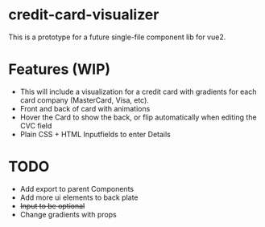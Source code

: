 # credit-card-visualizer
This is a prototype for a future single-file component lib for vue2.

# Features (WIP)
- This will include a visualization for a credit card with gradients for each card company (MasterCard, Visa, etc).
- Front and back of card with animations
- Hover the Card to show the back, or flip automatically when editing the CVC field
- Plain CSS + HTML Inputfields to enter Details

# TODO
- Add export to parent Components
- Add more ui elements to back plate
- ~~Input to be optional~~
- Change gradients with props
